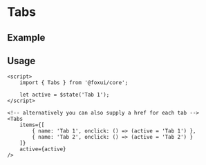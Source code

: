 <script>
	import Example from './Example.svelte';
</script>

# Tabs

## Example

<Example />

## Usage

```svelte
<script>
	import { Tabs } from '@foxui/core';

	let active = $state('Tab 1');
</script>

<!-- alternatively you can also supply a href for each tab -->
<Tabs
	items={[
		{ name: 'Tab 1', onclick: () => (active = 'Tab 1') },
		{ name: 'Tab 2', onclick: () => (active = 'Tab 2') }
	]}
	active={active}
/>
```
